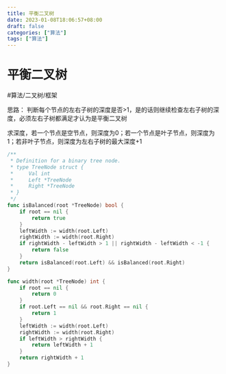 ```yaml
---
title: 平衡二叉树
date: 2023-01-08T18:06:57+08:00
draft: false
categories: ["算法"]
tags: ["算法"]
---
```


# 平衡二叉树
#算法/二叉树/框架

思路：
判断每个节点的左右子树的深度是否>1，是的话则继续检查左右子树的深度，必须左右子树都满足才认为是平衡二叉树

求深度，若一个节点是空节点，则深度为0；若一个节点是叶子节点，则深度为1；若非叶子节点，则深度为左右子树的最大深度+1

```go
/**
 * Definition for a binary tree node.
 * type TreeNode struct {
 *     Val int
 *     Left *TreeNode
 *     Right *TreeNode
 * }
 */
func isBalanced(root *TreeNode) bool {
    if root == nil {
        return true
    }
    leftWidth := width(root.Left)
    rightWidth := width(root.Right)
    if rightWidth - leftWidth > 1 || rightWidth - leftWidth < -1 {
        return false
    }
    return isBalanced(root.Left) && isBalanced(root.Right)
}

func width(root *TreeNode) int {
    if root == nil {
        return 0
    }
    if root.Left == nil && root.Right == nil {
        return 1
    }
    leftWidth := width(root.Left)
    rightWidth := width(root.Right)
    if leftWidth > rightWidth {
        return leftWidth + 1
    }
    return rightWidth + 1
}
```